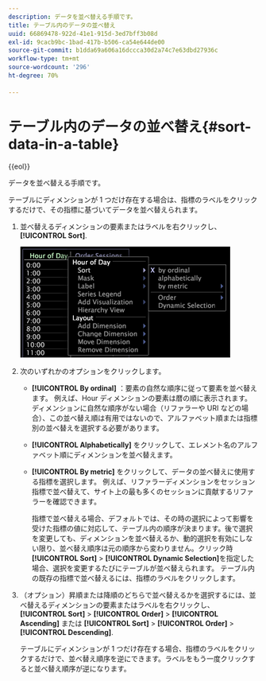 ```yaml
---
description: データを並べ替える手順です。
title: テーブル内のデータの並べ替え
uuid: 66869478-922d-41e1-915d-3ed7bff3b08d
exl-id: 9cacb9bc-1bad-417b-b506-ca54e644de00
source-git-commit: b1dda69a606a16dccca30d2a74c7e63dbd27936c
workflow-type: tm+mt
source-wordcount: '296'
ht-degree: 70%

---
```


# テーブル内のデータの並べ替え{#sort-data-in-a-table}

{{eol}}

データを並べ替える手順です。

テーブルにディメンションが 1 つだけ存在する場合は、指標のラベルをクリックするだけで、その指標に基づいてデータを並べ替えられます。

1. 並べ替えるディメンションの要素またはラベルを右クリックし、 **[!UICONTROL Sort]**.

   ![](assets/mnu_Table_Sort.png)

1. 次のいずれかのオプションをクリックします。

   * **[!UICONTROL By ordinal]** ：要素の自然な順序に従って要素を並べ替えます。 例えば、Hour ディメンションの要素は暦の順に表示されます。ディメンションに自然な順序がない場合（リファラーや URI などの場合）、この並べ替え順は有用ではないので、アルファベット順または指標別の並べ替えを選択する必要があります。
   * **[!UICONTROL Alphabetically]** をクリックして、エレメント名のアルファベット順にディメンションを並べ替えます。
   * **[!UICONTROL By metric]** をクリックして、データの並べ替えに使用する指標を選択します。 例えば、リファラーディメンションをセッション指標で並べ替えて、サイト上の最も多くのセッションに貢献するリファラーを確認できます。

      指標で並べ替える場合、デフォルトでは、その時の選択によって影響を受けた指標の値に対応して、テーブル内の順序が決まります。後で選択を変更しても、ディメンションを並べ替えるか、動的選択を有効にしない限り、並べ替え順序は元の順序から変わりません。クリック時 **[!UICONTROL Sort]** > **[!UICONTROL Dynamic Selection]**&#x200B;を指定した場合、選択を変更するたびにテーブルが並べ替えられます。
   テーブル内の既存の指標で並べ替えるには、指標のラベルをクリックします。

1. （オプション）昇順または降順のどちらで並べ替えるかを選択するには、並べ替えるディメンションの要素またはラベルを右クリックし、 **[!UICONTROL Sort]** > **[!UICONTROL Order]** > **[!UICONTROL Ascending]** または **[!UICONTROL Sort]** > **[!UICONTROL Order]** > **[!UICONTROL Descending]**.

   テーブルにディメンションが 1 つだけ存在する場合、指標のラベルをクリックするだけで、並べ替え順序を逆にできます。ラベルをもう一度クリックすると並べ替え順序が逆になります。
